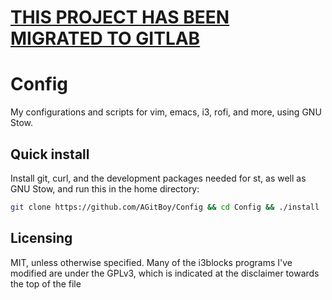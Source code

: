 # [THIS PROJECT HAS BEEN MIGRATED TO GITLAB](https://gitlab.com/AGitBoy/Config)

# Config
My configurations and scripts for vim, emacs, i3, rofi, and more, using GNU Stow.

## Quick install
Install git, curl, and the development packages needed for st, as well as GNU Stow, and run this in the home directory:
```sh
git clone https://github.com/AGitBoy/Config && cd Config && ./install
```

## Licensing
MIT, unless otherwise specified. Many of the i3blocks programs I've modified are under the GPLv3, which is indicated at the disclaimer towards the top of the file
